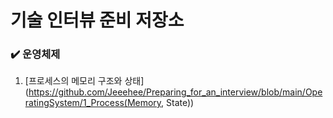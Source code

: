 # 기술 인터뷰 준비 저장소



### ✔️ 운영체제

1. [프로세스의 메모리 구조와 상태](https://github.com/Jeeehee/Preparing_for_an_interview/blob/main/OperatingSystem/1_Process(Memory, State))

   